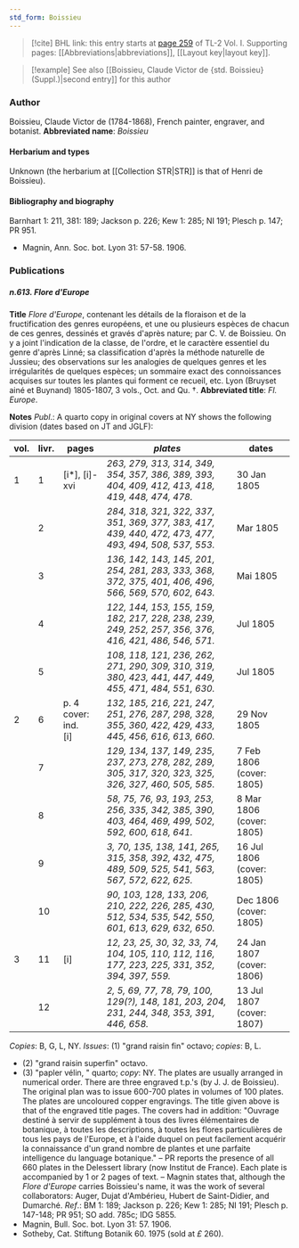 ```yaml
---
std_form: Boissieu
---
```


> [!cite] BHL link: this entry starts at [page 259](https://www.biodiversitylibrary.org/page/33120390) of TL-2 Vol. I.
> Supporting pages: [[Abbreviations|abbreviations]], [[Layout key|layout key]].

> [!example] See also [[Boissieu, Claude Victor de {std. Boissieu} (Suppl.)|second entry]] for this author

### Author

Boissieu, Claude Victor de (1784-1868), French painter, engraver, and botanist. 
**Abbreviated name**: *Boissieu*

#### Herbarium and types

Unknown (the herbarium at [[Collection STR|STR]] is that of Henri de Boissieu).

#### Bibliography and biography

Barnhart 1: 211, 381: 189; Jackson p. 226; Kew 1: 285; NI 191; Plesch p. 147; PR 951.
- Magnin, Ann. Soc. bot. Lyon 31: 57-58. 1906.

### Publications

##### n.613. Flore d'Europe

**Title**
*Flore d'Europe*, contenant les détails de la floraison et de la fructification des genres européens, et une ou plusieurs espèces de chacun de ces genres, dessinés et gravés d'après nature; par C. V. de Boissieu. On y a joint l'indication de la classe, de l'ordre, et le caractère essentiel du genre d'après Linné; sa classification d'après la méthode naturelle de Jussieu; des observations sur les analogies de quelques genres et les irrégularités de quelques espèces; un sommaire exact des connoissances acquises sur toutes les plantes qui forment ce recueil, etc. Lyon (Bruyset ainé et Buynand) 1805-1807, 3 vols., Oct. and Qu. †.
**Abbreviated title**: *Fl. Europe*.

**Notes**
*Publ*.: A quarto copy in original covers at NY shows the following division (dates based on JT and JGLF):

|vol.	|livr.	|pages	|*plates*	|dates|
|---	|---	|---	|---	|---	|
|1	|1	|\[i\*\], \[i\]-xvi	|*263, 279, 313, 314, 349, 354, 357, 386, 389, 393, 404, 409, 412, 413, 418, 419, 448, 474, 478.*|30 Jan 1805|
|	|2	|	|*284, 318, 321, 322, 337, 351, 369, 377, 383, 417, 439, 440, 472, 473, 477, 493, 494, 508, 537, 553.*|Mar 1805|
|	|3	|	|*136, 142, 143, 145, 201, 254, 281, 283, 333, 368, 372, 375, 401, 406, 496, 566, 569, 570, 602, 643.*|Mai 1805|
|	|4	|	|*122, 144, 153, 155, 159, 182, 217, 228, 238, 239, 249, 252, 257, 356, 376, 416, 421, 486, 546, 571.*|Jul 1805|
|	|5	|	|*108, 118, 121, 236, 262, 271, 290, 309, 310, 319, 380, 423, 441, 447, 449, 455, 471, 484, 551, 630.*|Jul 1805|
|2	|6	|p. 4 cover: ind.<br/>\[i\]	|*132, 185, 216, 221, 247, 251, 276, 287, 298, 328, 355, 360, 422, 429, 433, 445, 456, 616, 613, 660.*|29 Nov 1805|
|	|7	|	|*129, 134, 137, 149, 235, 237, 273, 278, 282, 289, 305, 317, 320, 323, 325, 326, 327, 460, 505, 585.*|7 Feb 1806 (cover: 1805)|
|	|8	|	|*58, 75, 76, 93, 193, 253, 256, 335, 342, 385, 390, 403, 464, 469, 499, 502, 592, 600, 618, 641.*|8 Mar 1806 (cover: 1805)|
|	|9	|	|*3, 70, 135, 138, 141, 265, 315, 358, 392, 432, 475, 489, 509, 525, 541, 563, 567, 572, 622, 625.*|16 Jul 1806 (cover: 1805)|
|	|10	|	|*90, 103, 128, 133, 206, 210, 222, 226, 285, 430, 512, 534, 535, 542, 550, 601, 613, 629, 632, 650.*|Dec 1806 (cover: 1805)|
|3	|11	|\[i\]	|*12, 23, 25, 30, 32, 33, 74, 104, 105, 110, 112, 116, 177, 223, 225, 331, 352, 394, 397, 559.*|24 Jan 1807 (cover: 1806)|
|	|12	|	|*2, 5, 69, 77, 78, 79, 100, 129(?), 148, 181, 203, 204, 231, 244, 348, 353, 391, 446, 658.*|13 Jul 1807 (cover: 1807)|

*Copies*: B, G, L, NY.
*Issues*: (1) "grand raisin fin" octavo; *copies*: B, L.
- (2) "grand raisin superfin" octavo.
- (3) "papler vélin, " quarto; *copy*: NY.
The plates are usually arranged in numerical order. There are three engraved t.p.'s (by J. J. de Boissieu). The original plan was to issue 600-700 plates in volumes of 100 plates. The plates are uncoloured copper engravings.
The title given above is that of the engraved title pages. The covers had in addition:
"Ouvrage destiné à servir de supplément à tous des livres élémentaires de botanique, à toutes les descriptions, à toutes les flores particulières de tous les pays de l'Europe, et à l'aide duquel on peut facilement acquérir la connaissance d'un grand nombre de plantes et une parfaite intelligence du language botanique." – PR reports the presence of all 660 plates in the Delessert library (now Institut de France). Each plate is accompanied by 1 or 2 pages of text. – Magnin states that, although the *Flore d'Europe* carries Boissieu's name, it was the work of several collaborators: Auger, Dujat d'Ambérieu, Hubert de Saint-Didier, and Dumarché.
*Ref*.: BM 1: 189; Jackson p. 226; Kew 1: 285; NI 191; Plesch p. 147-148; PR 951; SO add. 785c; IDG 5855.
- Magnin, Bull. Soc. bot. Lyon 31: 57. 1906.
- Sotheby, Cat. Stiftung Botanik 60. 1975 (sold at *£* 260).

